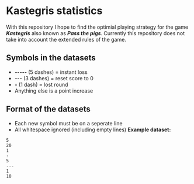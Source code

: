 # Kastegris statistics
With this repository I hope to find the optimial playing strategy for the game **<i>Kastegris</i>** also known as **<i>Pass the pigs</i>**.
Currently this repository does not take into account the extended rules of the game.

## Symbols in the datasets
- **\-----** (5 dashes) = instant loss<br>
- **\---** (3 dashes) = reset score to 0<br>
- **\-** (1 dash) = lost round<br>
- Anything else is a point increase

## Format of the datasets
- Each new symbol must be on a seperate line
- All whitespace ignored (including empty lines)
**Example dataset:**
```
5
20
1
-
5
---
1
10
```